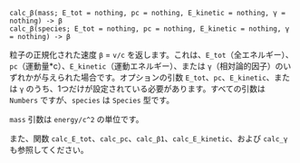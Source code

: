 ```
calc_β(mass; E_tot = nothing, pc = nothing, E_kinetic = nothing, γ = nothing) -> β
calc_β(species; E_tot = nothing, pc = nothing, E_kinetic = nothing, γ = nothing) -> β
```

粒子の正規化された速度 `β` = `v/c` を返します。これは、`E_tot`（全エネルギー）、`pc`（運動量*c）、`E_kinetic`（運動エネルギー）、または `γ`（相対論的因子）のいずれかが与えられた場合です。オプションの引数 `E_tot`、`pc`、`E_kinetic`、または `γ` のうち、1つだけが設定されている必要があります。すべての引数は `Numbers` ですが、`species` は `Species` 型です。

`mass` 引数は `energy/c^2` の単位です。

また、関数 `calc_E_tot`、`calc_pc`、`calc_β1`、`calc_E_kinetic`、および `calc_γ` も参照してください。
